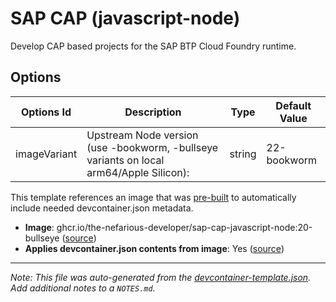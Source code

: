
# SAP CAP (javascript-node)

Develop CAP based projects for the SAP BTP Cloud Foundry runtime.

## Options

| Options Id | Description | Type | Default Value |
|-----|-----|-----|-----|
| imageVariant | Upstream Node version (use -bookworm, -bullseye variants on local arm64/Apple Silicon): | string | 22-bookworm |

This template references an image that was [pre-built](https://containers.dev/implementors/reference/#prebuilding) to automatically include needed devcontainer.json metadata.

* **Image**: ghcr.io/the-nefarious-developer/sap-cap-javascript-node:20-bullseye ([source](https://github.com/The-Nefarious-Developer/devcontainer-images))
* **Applies devcontainer.json contents from image**: Yes ([source](https://github.com/The-Nefarious-Developer/devcontainer-images/blob/main/src/sap-cap-javascript-node/.devcontainer/devcontainer.json))

---

_Note: This file was auto-generated from the [devcontainer-template.json](https://github.com/The-Nefarious-Developer/devcontainer-templates/blob/main/src/sap-cap-javascript-node/devcontainer-template.json).  Add additional notes to a `NOTES.md`._
